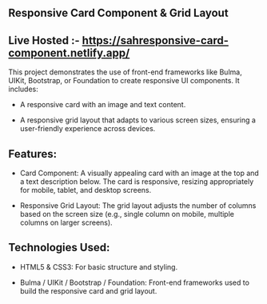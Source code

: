 ## Responsive Card Component & Grid Layout
## Live Hosted :- https://sahresponsive-card-component.netlify.app/

This project demonstrates the use of front-end frameworks like Bulma, UIKit, Bootstrap, or Foundation to create responsive UI components. It includes:

+ A responsive card with an image and text content.
- A responsive grid layout that adapts to various screen sizes, ensuring a user-friendly experience across devices.
## Features:
- Card Component: A visually appealing card with an image at the top and a text description below. The card is responsive, resizing appropriately for mobile, tablet, and desktop screens.

+ Responsive Grid Layout: The grid layout adjusts the number of columns based on the screen size (e.g., single column on mobile, multiple columns on larger screens).

## Technologies Used:
- HTML5 & CSS3: For basic structure and styling.
+ Bulma / UIKit / Bootstrap / Foundation: Front-end frameworks used to build the responsive card and grid layout.
